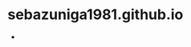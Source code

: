# sebazuniga1981.github.io
<!-- !pull request
<!--* https://github.com/Rcaceresq/rcaceresq.github.io/pull/1-->
<!-- * https://github.com/josecatalan30/josecatalan30.github.io/pull/1 -->



<!-- !fork
<!--* https://github.com/sebazuniga1981/rcaceresq.github.io-->
<!--* https://github.com/sebazuniga1981/josecatalan30.github.io -->

<!--!commit
<!--* https://github.com/sebazuniga1981/rcaceresq.github.io/commit/e546f0ba288ec425feddd4397ee9625f96f28a19 -->
<!--* https://github.com/sebazuniga1981/josecatalan30.github.io/commit/4a9ef6e0ecc9e6ee4c5126ade31d2c0cfc0660dc -->
*